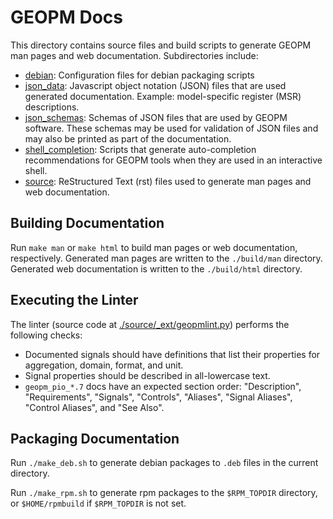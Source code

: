 GEOPM Docs
==========
This directory contains source files and build scripts to generate GEOPM man
pages and web documentation. Subdirectories include:

* [debian](debian): Configuration files for debian packaging scripts
* [json\_data](json_data): Javascript object notation (JSON) files that are
  used generated documentation. Example: model-specific register (MSR)
  descriptions.
* [json\_schemas](json_schemas): Schemas of JSON files that are used by GEOPM
  software. These schemas may be used for validation of JSON files and may also
  be printed as part of the documentation.
* [shell\_completion](shell_completion): Scripts that generate auto-completion
  recommendations for GEOPM tools when they are used in an interactive shell.
* [source](source): ReStructured Text (rst) files used to generate man pages
  and web documentation.

Building Documentation
----------------------
Run `make man` or `make html` to build man pages or web documentation,
respectively. Generated man pages are written to the `./build/man` directory.
Generated web documentation is written to the `./build/html` directory.

Executing the Linter
--------------------
The linter (source code at
[./source/\_ext/geopmlint.py](./source/_ext/geopmlint.py))
performs the following checks:

* Documented signals should have definitions that list their properties for
  aggregation, domain, format, and unit.
* Signal properties should be described in all-lowercase text.
* `geopm_pio_*.7` docs have an expected section order: "Description",
  "Requirements", "Signals", "Controls", "Aliases", "Signal Aliases", "Control
  Aliases", and "See Also".

Packaging Documentation
-----------------------
Run `./make_deb.sh` to generate debian packages to `.deb` files in the current
directory.

Run `./make_rpm.sh` to generate rpm packages to the `$RPM_TOPDIR` directory,
or `$HOME/rpmbuild` if `$RPM_TOPDIR` is not set.
